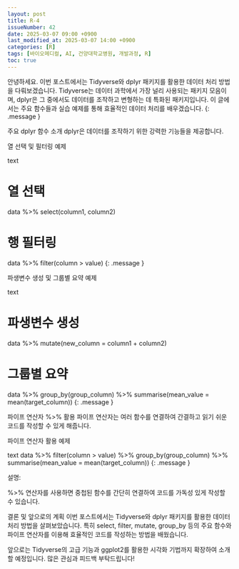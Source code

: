 ```yaml
---
layout: post
title: R-4
issueNumber: 42
date: 2025-03-07 09:00 +0900
last_modified_at: 2025-03-07 14:00 +0900
categories: [R]
tags: [바이오메디컬, AI, 건양대학교병원, 개발과정, R]
toc: true
---
```


안녕하세요. 이번 포스트에서는 Tidyverse와 dplyr 패키지를 활용한 데이터 처리 방법을 다뤄보겠습니다. Tidyverse는 데이터 과학에서 가장 널리 사용되는 패키지 모음이며, dplyr은 그 중에서도 데이터를 조작하고 변형하는 데 특화된 패키지입니다. 이 글에서는 주요 함수들과 실습 예제를 통해 효율적인 데이터 처리를 배우겠습니다.
{: .message }

주요 dplyr 함수 소개
dplyr은 데이터를 조작하기 위한 강력한 기능들을 제공합니다.

열 선택 및 필터링 예제

text
# 열 선택
data %>% select(column1, column2)

# 행 필터링
data %>% filter(column > value)
{: .message }

파생변수 생성 및 그룹별 요약 예제

text
# 파생변수 생성
data %>% mutate(new_column = column1 + column2)

# 그룹별 요약
data %>%
  group_by(group_column) %>%
  summarise(mean_value = mean(target_column))
{: .message }

파이프 연산자 %>% 활용
파이프 연산자는 여러 함수를 연결하여 간결하고 읽기 쉬운 코드를 작성할 수 있게 해줍니다.

파이프 연산자 활용 예제

text
data %>%
  filter(column > value) %>%
  group_by(group_column) %>%
  summarise(mean_value = mean(target_column))
{: .message }

설명:

%>% 연산자를 사용하면 중첩된 함수를 간단히 연결하여 코드를 가독성 있게 작성할 수 있습니다.

결론 및 앞으로의 계획
이번 포스트에서는 Tidyverse와 dplyr 패키지를 활용한 데이터 처리 방법을 살펴보았습니다. 특히 select, filter, mutate, group_by 등의 주요 함수와 파이프 연산자를 이용해 효율적인 코드를 작성하는 방법을 배웠습니다.

앞으로는 Tidyverse의 고급 기능과 ggplot2를 활용한 시각화 기법까지 확장하여 소개할 예정입니다. 많은 관심과 피드백 부탁드립니다!